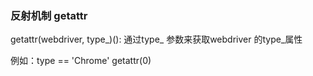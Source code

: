 ### 反射机制 getattr
getattr(webdriver, type_)():
通过type_ 参数来获取webdriver 的type_属性

例如：type == 'Chrome'
getattr(0)
